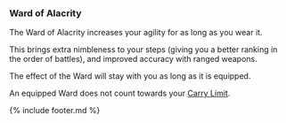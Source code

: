 ### Ward of Alacrity

The Ward of Alacrity increases your agility for as long as you wear it.

This brings extra nimbleness to your steps (giving you a better ranking in the order of battles), 
and improved accuracy with ranged weapons.

The effect of the Ward will stay with you as long as it is equipped.

An equipped Ward does not count towards your [Carry Limit](../carry_limit.md). 

{% include footer.md %}